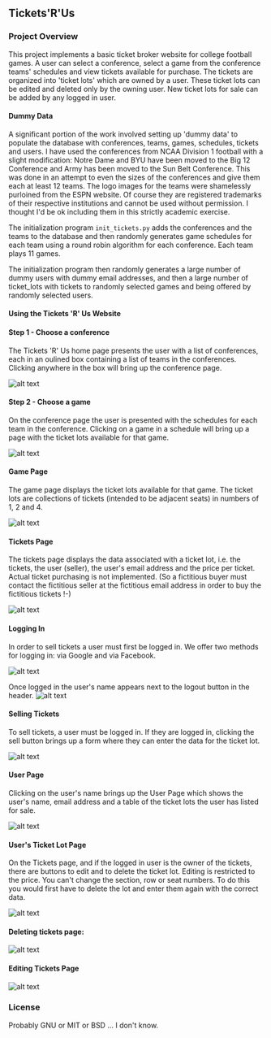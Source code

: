 ## Tickets'R'Us

### Project Overview

This project implements a basic ticket broker website for college football games.
A user can select a conference, select a game from the conference teams' schedules
and view tickets available for purchase.  The tickets are organized into 'ticket lots'
which are owned by a user.  These ticket lots can be edited and deleted only by the
owning user.  New ticket lots for sale can be added by any logged in user.

#### Dummy Data

A significant portion of the work involved setting up 'dummy data' to populate
the database with conferences, teams, games, schedules, tickets and users.  I have
used the conferences from NCAA Division 1 football with a slight modification:
Notre Dame and BYU have been moved to the Big 12 Conference and Army has been
moved to the Sun Belt Conference.  This was done in an attempt to even the 
sizes of the conferences and give them each at least 12 teams.  The logo
images for the teams were shamelessly purloined from the ESPN website.  Of course
they are registered trademarks of their respective institutions and cannot
be used without permission.  I thought I'd be ok including them in this strictly
academic exercise.

The initialization program `init_tickets.py` adds the conferences and the
teams to the database and then randomly generates game schedules for each
team using a round robin algorithm for each conference.  Each team plays
11 games.

The initialization program then randomly generates a large number of dummy
users with dummy email addresses, and then a large number of ticket_lots
with tickets to randomly selected games and being offered by randomly selected
users.

#### Using the Tickets 'R' Us Website

#### Step 1 - Choose a conference

The Tickets 'R' Us home page presents the user with a list of conferences, each in 
an oulined box containing a list of teams in the conferences.  Clicking anywhere
in the box will bring up the conference page.

![alt text](https://raw.githubusercontent.com/alcarruth/fullstack-p3-item-catalog/tickets/admin/images/jpg/tickets_step1.jpg "main page")

#### Step 2 - Choose a game

On the conference page the user is presented with the schedules for each team in the 
conference.  Clicking on a game in a schedule will bring up a page with the ticket lots
available for that game.

![alt text](https://raw.githubusercontent.com/alcarruth/fullstack-p3-item-catalog/tickets/admin/images/jpg/step2.jpg "step 2")

#### Game Page

The game page displays the ticket lots available for that game.  The ticket lots are 
collections of tickets (intended to be adjacent seats) in numbers of 1, 2 and 4.


![alt text](https://raw.githubusercontent.com/alcarruth/fullstack-p3-item-catalog/tickets/admin/images/jpg/game_tickets.jpg "game tickets")

#### Tickets Page

The tickets page displays the data associated with a ticket lot, i.e. the tickets, the user (seller),
the user's email address and the price per ticket.  Actual ticket purchasing is not implemented.
(So a fictitious buyer must contact the fictitious seller at the fictitious email address in order
to buy the fictitious tickets !-)

![alt text](https://raw.githubusercontent.com/alcarruth/fullstack-p3-item-catalog/tickets/admin/images/jpg/ticket_lot.jpg "ticket lot")

#### Logging In

In order to sell tickets a user must first be logged in.  We offer two methods for logging in: via Google and via Facebook.

![alt text](https://raw.githubusercontent.com/alcarruth/fullstack-p3-item-catalog/tickets/admin/images/jpg/login.jpg "login")

Once logged in the user's name appears next to the logout button in the header.
![alt text](https://raw.githubusercontent.com/alcarruth/fullstack-p3-item-catalog/tickets/admin/images/jpg/logged_in.jpg "logged in")

#### Selling Tickets

To sell tickets, a user must be logged in.  If they are logged in, clicking the sell button brings up a form
where they can enter the data for the ticket lot.

![alt text](https://raw.githubusercontent.com/alcarruth/fullstack-p3-item-catalog/tickets/admin/images/jpg/sell_tickets.jpg "sell tickets")

#### User Page

Clicking on the user's name brings up the User Page which shows the user's name, email address and a table
of the ticket lots the user has listed for sale.

![alt text](https://raw.githubusercontent.com/alcarruth/fullstack-p3-item-catalog/tickets/admin/images/jpg/my_tickets.jpg "my tickets")

#### User's Ticket Lot Page

On the Tickets page, and if the logged in user is the owner of the tickets, there are buttons to edit 
and to delete the ticket lot.  Editing is restricted to the price.  You can't change the section, row or seat numbers.
To do this you would first have to delete the lot and enter them again with the correct data.

![alt text](https://raw.githubusercontent.com/alcarruth/fullstack-p3-item-catalog/tickets/admin/images/jpg/my_ticket_lot.jpg "my ticket lot")

#### Deleting tickets page:
![alt text](https://raw.githubusercontent.com/alcarruth/fullstack-p3-item-catalog/tickets/admin/images/jpg/delete_tickets.jpg "delete tickets")

#### Editing Tickets Page
![alt text](https://raw.githubusercontent.com/alcarruth/fullstack-p3-item-catalog/tickets/admin/images/jpg/edit_tickets.jpg "edit tickets")



### License

Probably GNU or MIT or BSD ... I don't know.
